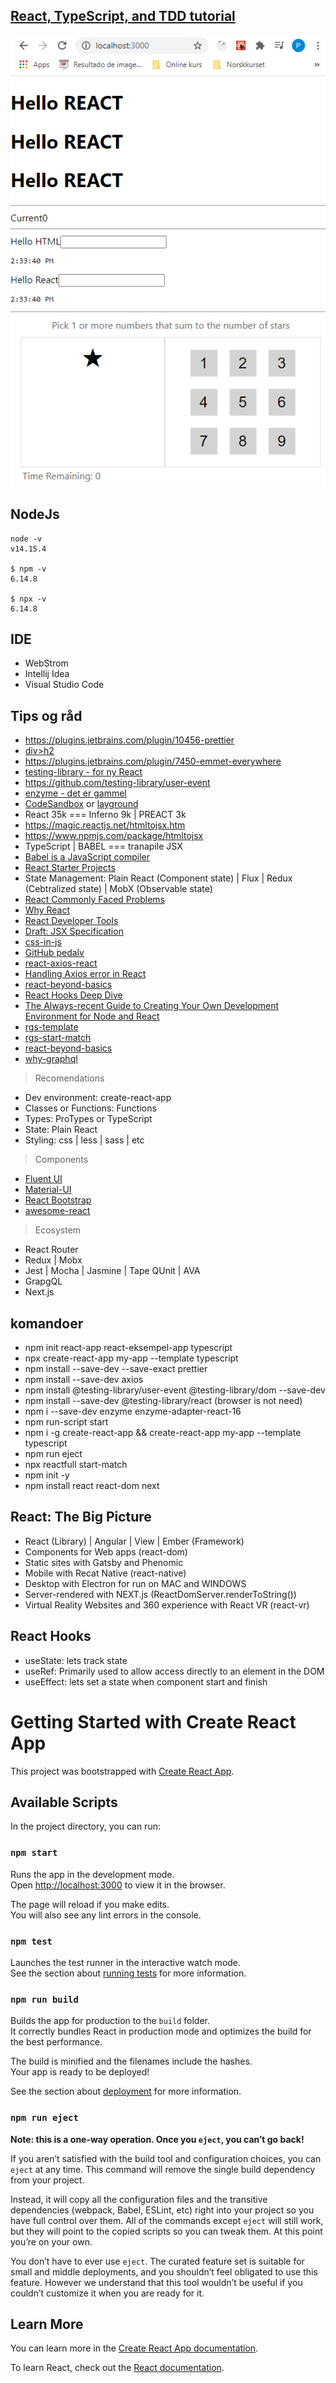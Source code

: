 ## [React, TypeScript, and TDD tutorial](https://www.youtube.com/user/JetBrainsTV/videos)

![React_TypeScript_TDD](https://github.com/pedalv/JavaApp/blob/master/MellomOppdrag/React_TypeScript_TDD.PNG)

## NodeJs
```
node -v
v14.15.4

$ npm -v
6.14.8

$ npx -v
6.14.8
```

## IDE
- WebStrom
- Intellij Idea
- Visual Studio Code

## Tips og råd
- https://plugins.jetbrains.com/plugin/10456-prettier
- [div>h2](https://www.jetbrains.com/help/idea/using-zen-coding-support.html)
- https://plugins.jetbrains.com/plugin/7450-emmet-everywhere
- [testing-library - for ny React](https://testing-library.com/docs/)
- https://github.com/testing-library/user-event
- [enzyme - det er gammel](https://enzymejs.github.io/enzyme/)
- [CodeSandbox](https://codesandbox.io/) or [layground](https://jscomplete.com/playground)
- React 35k === Inferno 9k | PREACT 3k 
- https://magic.reactjs.net/htmltojsx.htm
- https://www.npmjs.com/package/htmltojsx
- TypeScript | BABEL === tranapile JSX
- [Babel is a JavaScript compiler](https://babeljs.io/)  
- [React Starter Projects](https://www.javascriptstuff.com/react-starter-projects/)
- State Management: Plain React (Component state) | Flux | Redux (Cebtralized state) | MobX (Observable state)
- [React Commonly Faced Problems](https://jscomplete.com/learn/react-beyond-basics/react-cfp)
- [Why React](https://jscomplete.com/learn/react-beyond-basics/why-react)
- [React Developer Tools](https://chrome.google.com/webstore/detail/react-developer-tools/fmkadmapgofadopljbjfkapdkoienihi/related?hl=en)
- [Draft: JSX Specification](http://facebook.github.io/jsx/)
- [css-in-js](https://github.com/MicheleBertoli/css-in-js)
- [GitHub pedalv](https://api.github.com/users/pedalv)
- [react-axios-react](https://www.digitalocean.com/community/tutorials/react-axios-react)
- [Handling Axios error in React](https://stackoverflow.com/questions/47005457/handling-axios-error-in-react )
- [react-beyond-basics](https://jscomplete.com/learn/react-beyond-basics)
- [React Hooks Deep Dive](https://jscomplete.com/learn/react-beyond-basics/react-hooks-deep-dive)
- [The Always-recent Guide to Creating Your Own Development Environment for Node and React](https://jscomplete.com/reactful)
- [rgs-template](https://github.com/jscomplete/rgs-template)
- [rgs-start-match](https://github.com/jscomplete/rgs-start-match)
- [react-beyond-basics](http://jscomplete.com/react-beyond-basics)
- [why-graphql](http://jscomplete.com/why-graphql)

> Recomendations

- Dev environment: create-react-app
- Classes or Functions: Functions
- Types: ProTypes or TypeScript
- State: Plain React 
- Styling: css | less | sass | etc

> Components

- [Fluent UI](https://developer.microsoft.com/en-us/fluentui#/)
- [Material-UI](https://material-ui.com/)
- [React Bootstrap](https://react-bootstrap.github.io/)
- [awesome-react](https://github.com/enaqx/awesome-react)

> Ecosystem

- React Router
- Redux | Mobx
- Jest |  Mocha | Jasmine | Tape  QUnit | AVA
- GrapgQL
- Next.js

## komandoer 
- npm init react-app react-eksempel-app typescript
- npx create-react-app my-app --template typescript
- npm install --save-dev --save-exact prettier
- npm install --save-dev axios
- npm install @testing-library/user-event @testing-library/dom --save-dev 
- npm install --save-dev  @testing-library/react (browser is not need)   
- npm i --save-dev enzyme enzyme-adapter-react-16
- npm run-script start
- npm i -g create-react-app && create-react-app my-app --template typescript
- npm run eject
- npx reactfull start-match
- npm init -y
- npm install react react-dom next

## React: The Big Picture
- React (Library) | Angular | View | Ember (Framework)
- Components for Web apps (react-dom)
- Static sites with  Gatsby and Phenomic
- Mobile with Recat Native (react-native)
- Desktop with Electron for run on MAC and WINDOWS
- Server-rendered with NEXT.js (ReactDomServer.renderToString())
- Virtual Reality Websites and 360 experience with React VR (react-vr)

## React Hooks
- useState: lets track state
- useRef: Primarily used to allow access directly to an element in the DOM
- useEffect: lets set a state when component start and finish


# Getting Started with Create React App

This project was bootstrapped with [Create React App](https://github.com/facebook/create-react-app).

## Available Scripts

In the project directory, you can run:

### `npm start`

Runs the app in the development mode.\
Open [http://localhost:3000](http://localhost:3000) to view it in the browser.

The page will reload if you make edits.\
You will also see any lint errors in the console.

### `npm test`

Launches the test runner in the interactive watch mode.\
See the section about [running tests](https://facebook.github.io/create-react-app/docs/running-tests) for more information.

### `npm run build`

Builds the app for production to the `build` folder.\
It correctly bundles React in production mode and optimizes the build for the best performance.

The build is minified and the filenames include the hashes.\
Your app is ready to be deployed!

See the section about [deployment](https://facebook.github.io/create-react-app/docs/deployment) for more information.

### `npm run eject`

**Note: this is a one-way operation. Once you `eject`, you can’t go back!**

If you aren’t satisfied with the build tool and configuration choices, you can `eject` at any time. This command will remove the single build dependency from your project.

Instead, it will copy all the configuration files and the transitive dependencies (webpack, Babel, ESLint, etc) right into your project so you have full control over them. All of the commands except `eject` will still work, but they will point to the copied scripts so you can tweak them. At this point you’re on your own.

You don’t have to ever use `eject`. The curated feature set is suitable for small and middle deployments, and you shouldn’t feel obligated to use this feature. However we understand that this tool wouldn’t be useful if you couldn’t customize it when you are ready for it.

## Learn More

You can learn more in the [Create React App documentation](https://facebook.github.io/create-react-app/docs/getting-started).

To learn React, check out the [React documentation](https://reactjs.org/).
